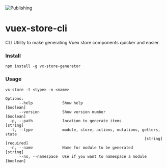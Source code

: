 ![Publishing](https://github.com/vaugenwake/vuex-store-cli/workflows/Node.js%20Package/badge.svg)

# vuex-store-cli
CLI Utility to make generating Vuex store components quicker and easier.

### Install
`npm install -g vx-store-generator`

### Usage
```
vx-store -t <type> -n <name>

Options:
      --help             Show help                                     [boolean]
      --version          Show version number                           [boolean]
  -p, --path             location to generate items                     [string]
  -t, --type             module, store, actions, mutations, getters, state
                                                             [string] [required]
  -n, --name             Name for module to be generated                [string]
      --ns, --namespace  Use if you want to namespace a module         [boolean]
```
